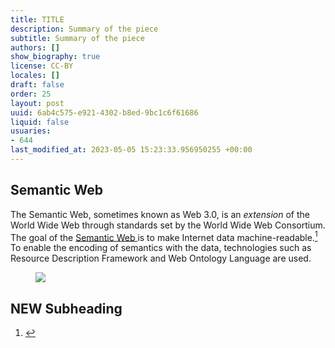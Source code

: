 ```yaml
---
title: TITLE
description: Summary of the piece
subtitle: Summary of the piece
authors: []
show_biography: true
license: CC-BY
locales: []
draft: false
order: 25
layout: post
uuid: 6ab4c575-e921-4302-b8ed-9bc1c6f61686
liquid: false
usuaries:
- 644
last_modified_at: 2023-05-05 15:23:33.956950255 +00:00
---
```


<h2 style="text-align:start" id="semantic-web">Semantic Web</h2><p style="text-align:start">The Semantic Web, sometimes known as Web 3.0, is an <em>extension</em> of the World Wide Web through standards set by the World Wide Web Consortium. The goal of the <a href="https://en.wikipedia.org/wiki/Semantic_Web" rel="noopener" target="_blank" referrerpolicy="strict-origin-when-cross-origin">Semantic Web </a>is to make Internet data machine-readable.<a href="#fn1" id="fnef1" role="doc-noteref" data-turbo="false"><sup>1</sup></a> To enable the encoding of semantics with the data, technologies such as Resource Description Framework and Web Ontology Language are used.</p><figure><img src="public/hn6bz6fy062tonxz3779qcijz6tt/sacred-servers_oc.jpg" class="max-w-100" controls="false"></figure><p style="text-align:start"></p><p style="text-align:start"></p><h2 style="text-align:start" id="new-subheading">NEW Subheading</h2><p style="text-align:start"></p><ol><li id="fn1"> <a href="#fnef1" role="doc-backlink" data-turbo="false">↩︎︎</a>
</li></ol>